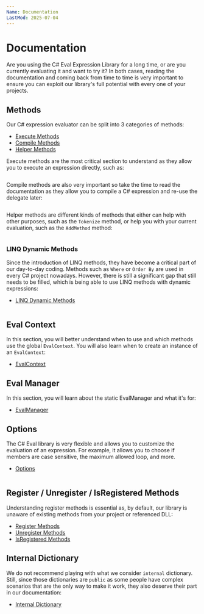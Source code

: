 ```yaml
---
Name: Documentation
LastMod: 2025-07-04
---
```


# Documentation

Are you using the C# Eval Expression Library for a long time, or are you currently evaluating it and want to try it? In both cases, reading the documentation and coming back from time to time is very important to ensure you can exploit our library's full potential with every one of your projects.

## Methods

Our C# expression evaluator can be split into 3 categories of methods:

- [Execute Methods](/eval-execute)
- [Compile Methods](/eval-compile)
- [Helper Methods](/helper-methods)

Execute methods are the most critical section to understand as they allow you to execute an expression directly, such as:

```csharp
```

Compile methods are also very important so take the time to read the documentation as they allow you to compile a C# expression and re-use the delegate later:

```csharp
```

Helper methods are different kinds of methods that either can help with other purposes, such as the `Tokenize` method, or help you with your current evaluation, such as the `AddMethod` method:

```csharp
```

### LINQ Dynamic Methods

Since the introduction of LINQ methods, they have become a critical part of our day-to-day coding. Methods such as `Where` or `Order By` are used in every C# project nowadays. However, there is still a significant gap that still needs to be filled, which is being able to use LINQ methods with dynamic expressions:

- [LINQ Dynamic Methods](/linq-dynamic)          

```csharp
```

## Eval Context

In this section, you will better understand when to use and which methods use the global `EvalContext`. You will also learn when to create an instance of an `EvalContext`:

- [EvalContext](/eval-context)

## Eval Manager

In this section, you will learn about the static EvalManager and what it's for:

- [EvalManager](/eval-manager)

## Options

The C# Eval library is very flexible and allows you to customize the evaluation of an expression. For example, it allows you to choose if members are case sensitive, the maximum allowed loop, and more.

- [Options](/options)    

```csharp
```

## Register / Unregister / IsRegistered Methods

Understanding register methods is essential as, by default, our library is unaware of existing methods from your project or referenced DLL:

- [Register Methods](/register-unregister#register-methods)
- [Unregister Methods](/register-unregister#unregister-methods)
- [IsRegistered Methods](/register-unregister#isregistered-methods)

## Internal Dictionary

We do not recommend playing with what we consider `internal` dictionary. Still, since those dictionaries are `public` as some people have complex scenarios that are the only way to make it work, they also deserve their part in our documentation:

- [Internal Dictionary](/internal-dictionary)